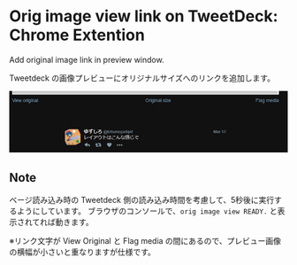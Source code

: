 # Orig image view link on TweetDeck: Chrome Extention

Add original image link in preview window.

Tweetdeck の画像プレビューにオリジナルサイズへのリンクを追加します。

![screenshot](ss.png)

## Note
ベージ読み込み時の Tweetdeck 側の読み込み時間を考慮して、5秒後に実行するようにしています。
ブラウザのコンソールで、```orig image view READY.``` と表示されてれば動きます。

※リンク文字が View Original と Flag media の間にあるので、プレビュー画像の横幅が小さいと重なりますが仕様です。
